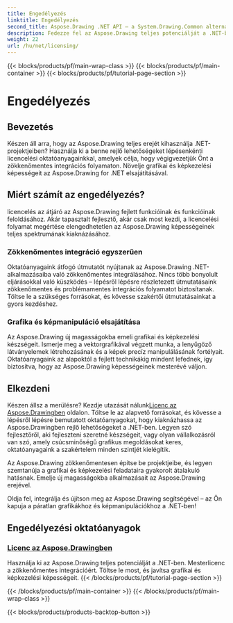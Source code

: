 ```yaml
---
title: Engedélyezés
linktitle: Engedélyezés
second_title: Aspose.Drawing .NET API – a System.Drawing.Common alternatívája
description: Fedezze fel az Aspose.Drawing teljes potenciálját a .NET-ben a zökkenőmentes licencelési útmutatókkal. Könnyedén integrálhatja, emelheti a grafikát, és könnyedén kezelheti a képeket.
weight: 22
url: /hu/net/licensing/
---
```


{{< blocks/products/pf/main-wrap-class >}}
{{< blocks/products/pf/main-container >}}
{{< blocks/products/pf/tutorial-page-section >}}

# Engedélyezés


## Bevezetés

Készen áll arra, hogy az Aspose.Drawing teljes erejét kihasználja .NET-projektjeiben? Használja ki a benne rejlő lehetőségeket lépésenkénti licencelési oktatóanyagainkkal, amelyek célja, hogy végigvezetjük Önt a zökkenőmentes integrációs folyamaton. Növelje grafikai és képkezelési képességeit az Aspose.Drawing for .NET elsajátításával.

## Miért számít az engedélyezés?

licencelés az átjáró az Aspose.Drawing fejlett funkcióinak és funkcióinak feloldásához. Akár tapasztalt fejlesztő, akár csak most kezdi, a licencelési folyamat megértése elengedhetetlen az Aspose.Drawing képességeinek teljes spektrumának kiaknázásához.

### Zökkenőmentes integráció egyszerűen

Oktatóanyagaink átfogó útmutatót nyújtanak az Aspose.Drawing .NET-alkalmazásaiba való zökkenőmentes integrálásához. Nincs több bonyolult eljárásokkal való küszködés – lépésről lépésre részletezett útmutatásaink zökkenőmentes és problémamentes integrációs folyamatot biztosítanak. Töltse le a szükséges forrásokat, és kövesse szakértői útmutatásainkat a gyors kezdéshez.

### Grafika és képmanipuláció elsajátítása

Az Aspose.Drawing új magasságokba emeli grafikai és képkezelési készségeit. Ismerje meg a vektorgrafikával végzett munka, a lenyűgöző látványelemek létrehozásának és a képek precíz manipulálásának fortélyait. Oktatóanyagaink az alapoktól a fejlett technikákig mindent lefednek, így biztosítva, hogy az Aspose.Drawing képességeinek mesterévé váljon.

## Elkezdeni

 Készen állsz a merülésre? Kezdje utazását nálunk[Licenc az Aspose.Drawingben](./licensing/) oldalon. Töltse le az alapvető forrásokat, és kövesse a lépésről lépésre bemutatott oktatóanyagokat, hogy kiaknázhassa az Aspose.Drawingben rejlő lehetőségeket a .NET-ben. Legyen szó fejlesztőről, aki fejleszteni szeretné készségeit, vagy olyan vállalkozásról van szó, amely csúcsminőségű grafikus megoldásokat keres, oktatóanyagaink a szakértelem minden szintjét kielégítik.

Az Aspose.Drawing zökkenőmentesen építse be projektjeibe, és legyen szemtanúja a grafikai és képkezelési feladataira gyakorolt átalakuló hatásnak. Emelje új magasságokba alkalmazásait az Aspose.Drawing erejével.

Oldja fel, integrálja és újítson meg az Aspose.Drawing segítségével – az Ön kapuja a páratlan grafikákhoz és képmanipulációkhoz a .NET-ben!
## Engedélyezési oktatóanyagok
### [Licenc az Aspose.Drawingben](./licensing/)
Használja ki az Aspose.Drawing teljes potenciálját a .NET-ben. Mesterlicenc a zökkenőmentes integrációért. Töltse le most, és javítsa grafikai és képkezelési képességeit.
{{< /blocks/products/pf/tutorial-page-section >}}

{{< /blocks/products/pf/main-container >}}
{{< /blocks/products/pf/main-wrap-class >}}

{{< blocks/products/products-backtop-button >}}
